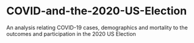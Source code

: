 # COVID-and-the-2020-US-Election
An analysis relating COVID-19 cases, demographics and mortality to the outcomes and participation in the 2020 US Election
